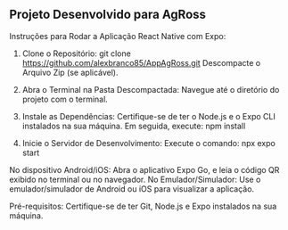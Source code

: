 ## Projeto Desenvolvido para AgRoss ##
Instruções para Rodar a Aplicação React Native com Expo:

1. Clone o Repositório: git clone https://github.com/alexbranco85/AppAgRoss.git
Descompacte o Arquivo Zip (se aplicável).

2. Abra o Terminal na Pasta Descompactada:
Navegue até o diretório do projeto com o terminal.

3. Instale as Dependências:
Certifique-se de ter o Node.js e o Expo CLI instalados na sua máquina. Em seguida, execute:
npm install

4. Inicie o Servidor de Desenvolvimento:
Execute o comando:
npx expo start

No dispositivo Android/iOS: Abra o aplicativo Expo Go, e leia o código QR exibido no terminal ou no navegador.
No Emulador/Simulador: Use o emulador/simulador de Android ou iOS para visualizar a aplicação.

Pré-requisitos:
Certifique-se de ter Git, Node.js e Expo instalados na sua máquina.
